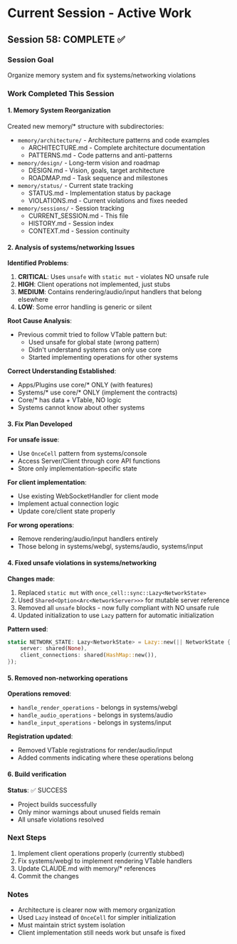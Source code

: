# Current Session - Active Work

## Session 58: COMPLETE ✅

### Session Goal
Organize memory system and fix systems/networking violations

### Work Completed This Session

#### 1. Memory System Reorganization
Created new memory/* structure with subdirectories:
- `memory/architecture/` - Architecture patterns and code examples
  - ARCHITECTURE.md - Complete architecture documentation
  - PATTERNS.md - Code patterns and anti-patterns
- `memory/design/` - Long-term vision and roadmap
  - DESIGN.md - Vision, goals, target architecture
  - ROADMAP.md - Task sequence and milestones
- `memory/status/` - Current state tracking
  - STATUS.md - Implementation status by package
  - VIOLATIONS.md - Current violations and fixes needed
- `memory/sessions/` - Session tracking
  - CURRENT_SESSION.md - This file
  - HISTORY.md - Session index
  - CONTEXT.md - Session continuity

#### 2. Analysis of systems/networking Issues

**Identified Problems**:
1. **CRITICAL**: Uses `unsafe` with `static mut` - violates NO unsafe rule
2. **HIGH**: Client operations not implemented, just stubs
3. **MEDIUM**: Contains rendering/audio/input handlers that belong elsewhere
4. **LOW**: Some error handling is generic or silent

**Root Cause Analysis**:
- Previous commit tried to follow VTable pattern but:
  - Used unsafe for global state (wrong pattern)
  - Didn't understand systems can only use core
  - Started implementing operations for other systems

**Correct Understanding Established**:
- Apps/Plugins use core/* ONLY (with features)
- Systems/* use core/* ONLY (implement the contracts)
- Core/* has data + VTable, NO logic
- Systems cannot know about other systems

#### 3. Fix Plan Developed

**For unsafe issue**:
- Use `OnceCell` pattern from systems/console
- Access Server/Client through core API functions
- Store only implementation-specific state

**For client implementation**:
- Use existing WebSocketHandler for client mode
- Implement actual connection logic
- Update core/client state properly

**For wrong operations**:
- Remove rendering/audio/input handlers entirely
- Those belong in systems/webgl, systems/audio, systems/input

#### 4. Fixed unsafe violations in systems/networking

**Changes made**:
1. Replaced `static mut` with `once_cell::sync::Lazy<NetworkState>`
2. Used `Shared<Option<Arc<NetworkServer>>>` for mutable server reference
3. Removed all `unsafe` blocks - now fully compliant with NO unsafe rule
4. Updated initialization to use `Lazy` pattern for automatic initialization

**Pattern used**:
```rust
static NETWORK_STATE: Lazy<NetworkState> = Lazy::new(|| NetworkState {
    server: shared(None),
    client_connections: shared(HashMap::new()),
});
```

#### 5. Removed non-networking operations

**Operations removed**:
- `handle_render_operations` - belongs in systems/webgl
- `handle_audio_operations` - belongs in systems/audio
- `handle_input_operations` - belongs in systems/input

**Registration updated**:
- Removed VTable registrations for render/audio/input
- Added comments indicating where these operations belong

#### 6. Build verification

**Status**: ✅ SUCCESS
- Project builds successfully
- Only minor warnings about unused fields remain
- All unsafe violations resolved

### Next Steps

1. Implement client operations properly (currently stubbed)
2. Fix systems/webgl to implement rendering VTable handlers
3. Update CLAUDE.md with memory/* references
4. Commit the changes

### Notes
- Architecture is clearer now with memory organization
- Used `Lazy` instead of `OnceCell` for simpler initialization
- Must maintain strict system isolation
- Client implementation still needs work but unsafe is fixed